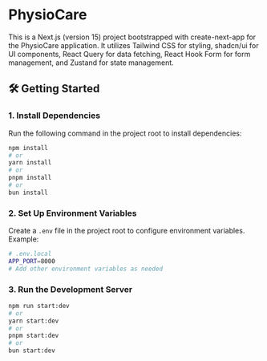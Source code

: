 # PhysioCare

This is a Next.js (version 15) project bootstrapped with create-next-app for the PhysioCare application. It utilizes Tailwind CSS for styling, shadcn/ui for UI components, React Query for data fetching, React Hook Form for form management, and Zustand for state management.

## 🛠 Getting Started

### 1. Install Dependencies

Run the following command in the project root to install dependencies:

```bash
npm install
# or
yarn install
# or
pnpm install
# or
bun install
```

### 2. Set Up Environment Variables

Create a `.env` file in the project root to configure environment variables. Example:

```bash
# .env.local
APP_PORT=8000
# Add other environment variables as needed
```

### 3. Run the Development Server

```bash
npm run start:dev
# or
yarn start:dev
# or
pnpm start:dev
# or
bun start:dev
```

